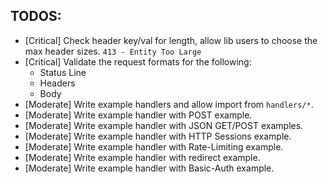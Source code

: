 ## TODOS:
- [Critical] Check header key/val for length, allow lib users to choose the max header sizes. `413 - Entity Too Large`
- [Critical] Validate the request formats for the following:
  - Status Line
  - Headers
  - Body
- [Moderate] Write example handlers and allow import from `handlers/*`.
- [Moderate] Write example handler with POST example.
- [Moderate] Write example handler with JSON GET/POST examples.
- [Moderate] Write example handler with HTTP Sessions example.
- [Moderate] Write example handler with Rate-Limiting example.
- [Moderate] Write example handler with redirect example.
- [Moderate] Write example handler with Basic-Auth example.
